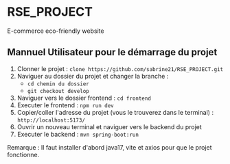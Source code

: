 # RSE_PROJECT
E-commerce eco-friendly website

## Mannuel Utilisateur pour le démarrage du projet 

1. Clonner le projet : `clone https://github.com/sabrine21/RSE_PROJECT.git `
2. Naviguer au dossier du projet et changer la branche :
   -   `cd chemin du dossier`
   -   `git checkout develop`
4. Naviguer vers le dossier frontend : `cd frontend`
5. Executer le frontend : `npm run dev`
6. Copier/coller l'adresse du projet (vous le trouverez dans le terminal) : `http://localhost:5173/`
7. Ouvrir un nouveau terminal et naviguer vers le backend du projet
8. Executer le backend : `mvn spring-boot:run`

Remarque : Il faut installer d'abord java17, vite et axios pour que le projet fonctionne. 
     
